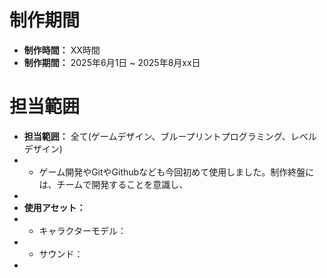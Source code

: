 # 制作期間
- **制作時間：** XX時間
- **制作期間：** 2025年6月1日 ~ 2025年8月xx日
 
# 担当範囲
- **担当範囲：** 全て(ゲームデザイン、ブループリントプログラミング、レベルデザイン)
- *  ゲーム開発やGitやGithubなども今回初めて使用しました。制作終盤には、チームで開発することを意識し、
- 
- **使用アセット：**
- *  キャラクターモデル：
- *  サウンド：
-  
